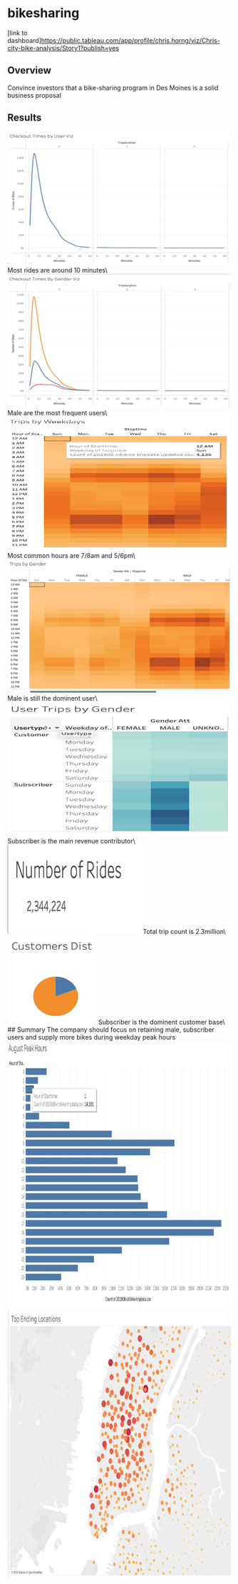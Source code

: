 # bikesharing
[link to dashboard]https://public.tableau.com/app/profile/chris.horng/viz/Chris-city-bike-analysis/Story1?publish=yes
## Overview
Convince investors that a bike-sharing program in Des Moines is a solid business proposal
## Results 
<img src="https://github.com/chris820629/bikesharing/blob/main/Images/Image_1.png" width="500" height='300'>
Most rides are around 10 minutes\
<img src="https://github.com/chris820629/bikesharing/blob/main/Images/Image_2.png" width="500" height='300'>
Male are the most frequent users\
<img src="https://github.com/chris820629/bikesharing/blob/main/Images/Image_3.png" width="500" height='300'>
Most common hours are 7/8am and 5/6pm\
<img src="https://github.com/chris820629/bikesharing/blob/main/Images/Image_4.png" width="500" height='300'>
Male is still the dominent user\
<img src="https://github.com/chris820629/bikesharing/blob/main/Images/Image_5.png" width="500" height='300'>
Subscriber is the main revenue contributor\
<img src="https://github.com/chris820629/bikesharing/blob/main/Images/Image_6.png" width="300" height='200'>
Total trip count is 2.3million\
<img src="https://github.com/chris820629/bikesharing/blob/main/Images/Image_7.png" width="200" height='200'>
Subscriber is the dominent customer base\
## Summary
The company should focus on retaining male, subscriber users and supply more bikes during weekday peak hours
<img src="https://github.com/chris820629/bikesharing/blob/main/Images/Image_8.png" width="800" height='600'>
<img src="https://github.com/chris820629/bikesharing/blob/main/Images/Image_9.png" width="800" height='600'>

